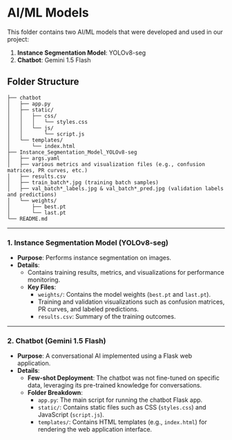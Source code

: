 # AI/ML Models  

This folder contains two AI/ML models that were developed and used in our project:  

1. **Instance Segmentation Model**: YOLOv8-seg  
2. **Chatbot**: Gemini 1.5 Flash  

## Folder Structure  

```
├── chatbot  
│   ├── app.py  
│   ├── static/  
│   │   ├── css/  
│   │   │   └── styles.css  
│   │   └── js/  
│   │       └── script.js  
│   └── templates/  
│       └── index.html  
├── Instance_Segmentation_Model_YOLOv8-seg  
│   ├── args.yaml  
│   ├── various metrics and visualization files (e.g., confusion matrices, PR curves, etc.)  
│   ├── results.csv  
│   ├── train_batch*.jpg (training batch samples)  
│   ├── val_batch*_labels.jpg & val_batch*_pred.jpg (validation labels and predictions)  
│   └── weights/  
│       ├── best.pt  
│       └── last.pt  
└── README.md  
```

---

### **1. Instance Segmentation Model (YOLOv8-seg)**  
- **Purpose**: Performs instance segmentation on images.  
- **Details**:  
  - Contains training results, metrics, and visualizations for performance monitoring.  
  - **Key Files**:  
    - `weights/`: Contains the model weights (`best.pt` and `last.pt`).  
    - Training and validation visualizations such as confusion matrices, PR curves, and labeled predictions.  
    - `results.csv`: Summary of the training outcomes.  

---

### **2. Chatbot (Gemini 1.5 Flash)**  
- **Purpose**: A conversational AI implemented using a Flask web application.  
- **Details**:  
  - **Few-shot Deployment**: The chatbot was not fine-tuned on specific data, leveraging its pre-trained knowledge for conversations.  
  - **Folder Breakdown**:  
    - `app.py`: The main script for running the chatbot Flask app.  
    - `static/`: Contains static files such as CSS (`styles.css`) and JavaScript (`script.js`).  
    - `templates/`: Contains HTML templates (e.g., `index.html`) for rendering the web application interface.  

